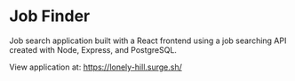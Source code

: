 # Job Finder

Job search application built with a React frontend using a job searching API created with Node, Express, and PostgreSQL.

View application at: https://lonely-hill.surge.sh/